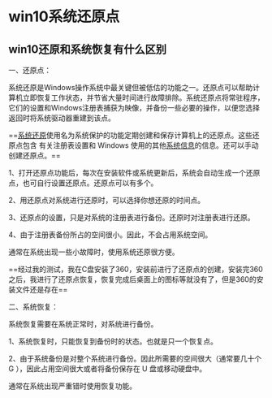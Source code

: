# win10系统还原点

## win10还原和系统恢复有什么区别

一、还原点：

系统还原是Windows操作系统中最关键但被低估的功能之一。还原点可以帮助计算机立即恢复工作状态，并节省大量时间进行故障排除。系统还原点将常驻程序，它们的设置和Windows注册表捕获为映像，并备份一些必要的操作，以便您选择返回时将系统驱动器重建到该点。

==[系统还原](https://baike.baidu.com/item/系统还原)使用名为系统保护的功能定期创建和保存计算机上的还原点。这些还原点包含 有关注册表设置和 Windows 使用的其他[系统信息](https://baike.baidu.com/item/系统信息)的信息。还可以手动创建还原点。==

1、打开还原点功能后，每次在安装软件或系统更新后，系统会自动生成一个还原点，也可自行设置还原点。还原点可以有多个。

2、用还原点对系统进行还原时，可以选择你想还原的时间点。

3、还原点的设置，只是对系统的注册表进行备份。还原时对注册表进行还原。

4、由于注册表备份所占的空间很小。因此，不会占用系统空间。

通常在系统出现一些小故障时，使用系统还原很方便。



==经过我的测试，我在C盘安装了360，安装前进行了还原点的创建，安装完360之后，我进行了还原点恢复，恢复完成后桌面上的图标等就没有了，但是360的安装文件还是存在==



二、系统恢复：

系统恢复需要在系统正常时，对系统进行备份。

1、系统恢复时，只能恢复到备份时的状态。也就是只一个恢复点。

2、由于系统备份是对整个系统进行备份。因此所需要的空间很大（通常要几十个 G ），因此占用空间很大或者将备份保存在 U 盘或移动硬盘中。

通常在系统出现严重错时使用恢复功能。







